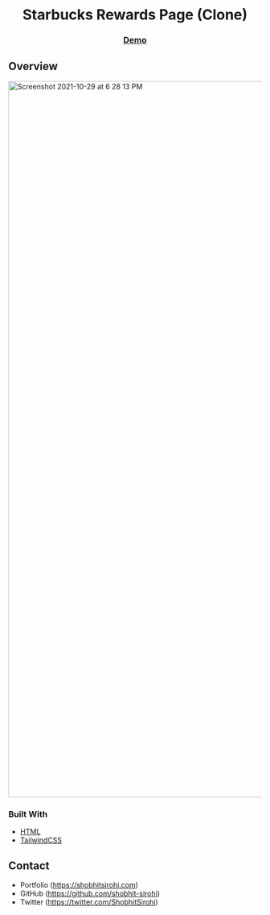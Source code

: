 <h1 align="center">Starbucks Rewards Page (Clone) </h1>

<div align="center">
  <h3>
    <a href="https://starbucksrewards.netlify.app/">
      Demo
    </a>
  </h3>
</div>

## Overview

<img width="1423" alt="Screenshot 2021-10-29 at 6 28 13 PM" src="https://user-images.githubusercontent.com/21247694/139438753-49408f30-301c-443d-8ebe-c1699bd72a68.png">

### Built With

- [HTML](https://developer.mozilla.org/en-US/docs/Web/HTML)
- [TailwindCSS](https://tailwindcss.com)

## Contact

- Portfolio (https://shobhitsirohi.com)
- GitHub (https://github.com/shobhit-sirohi)
- Twitter (https://twitter.com/ShobhitSirohi)
